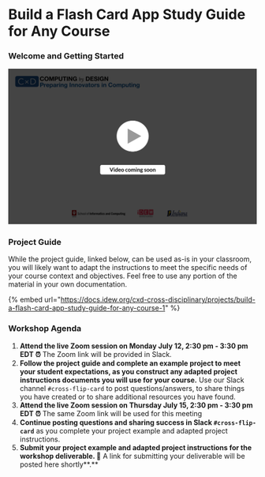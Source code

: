 # Build a Flash Card App Study Guide for Any Course

### **Welcome and Getting Started**

![](../.gitbook/assets/vidcoming.png)

### **Project Guide**

While the project guide, linked below, can be used as-is in your classroom, you will likely want to adapt the instructions to meet the specific needs of your course context and objectives. Feel free to use any portion of the material in your own documentation.

{% embed url="https://docs.idew.org/cxd-cross-disciplinary/projects/build-a-flash-card-app-study-guide-for-any-course-1" %}

### Workshop Agenda

1. **Attend the live Zoom session on Monday July 12, 2:30 pm - 3:30 pm** **EDT ⏰** The Zoom link will be provided in Slack.
2. **Follow the project guide and complete an example project to meet your student expectations, as you construct any adapted project instructions documents you will use for your course.** Use our Slack channel `#cross-flip-card` to post questions/answers, to share things you have created or to share additional resources you have found.
3. **Attend the live Zoom session on Thursday July 15, 2:30 pm - 3:30 pm EDT ⏰** The same Zoom link will be used for this meeting
4. **Continue posting questions and sharing success in Slack `#cross-flip-card`** as you complete your project example and adapted project instructions.
5. **Submit your project example and adapted project instructions for the workshop deliverable. 🎉** A link for submitting your deliverable will be posted here shortly**.** 

